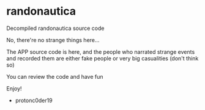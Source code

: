 # randonautica
Decompiled randonautica source code

No, there're no strange things here...

The APP source code is here, and the people who narrated strange events and recorded them are either fake people or very big casualities (don't think so)

You can review the code and have fun

Enjoy!

- protonc0der19
